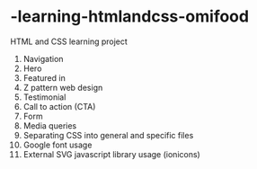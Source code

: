 # -learning-htmlandcss-omifood

HTML and CSS learning project
1. Navigation
2. Hero
3. Featured in
4. Z pattern web design
5. Testimonial
6. Call to action (CTA)
7. Form
8. Media queries
9. Separating CSS into general and specific files
10. Google font usage
11. External SVG javascript library usage (ionicons)
